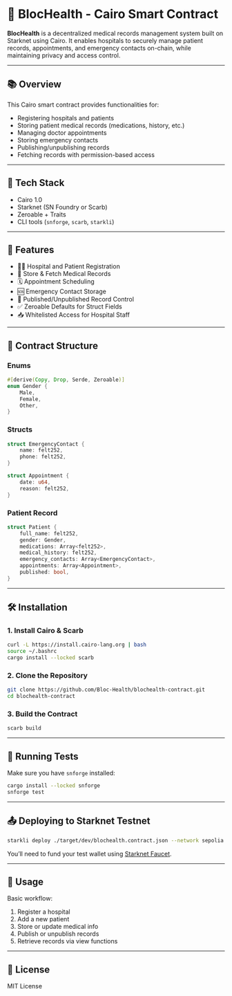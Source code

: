 # 🏥 BlocHealth - Cairo Smart Contract

**BlocHealth** is a decentralized medical records management system built on Starknet using Cairo. It enables hospitals to securely manage patient records, appointments, and emergency contacts on-chain, while maintaining privacy and access control.

---

## 📚 Overview

This Cairo smart contract provides functionalities for:

- Registering hospitals and patients
- Storing patient medical records (medications, history, etc.)
- Managing doctor appointments
- Storing emergency contacts
- Publishing/unpublishing records
- Fetching records with permission-based access

---

## 🧱 Tech Stack

- Cairo 1.0
- Starknet (SN Foundry or Scarb)
- Zeroable + Traits
- CLI tools (`snforge`, `scarb`, `starkli`)

---

## 🚀 Features

- 🧑‍⚕️ Hospital and Patient Registration
- 🧾 Store & Fetch Medical Records
- 🗓️ Appointment Scheduling
- 🆘 Emergency Contact Storage
- 🔐 Published/Unpublished Record Control
- ✅ Zeroable Defaults for Struct Fields
- 📥 Whitelisted Access for Hospital Staff

---

## 📂 Contract Structure

### Enums

```rust
#[derive(Copy, Drop, Serde, Zeroable)]
enum Gender {
    Male,
    Female,
    Other,
}
```

### Structs

```rust
struct EmergencyContact {
    name: felt252,
    phone: felt252,
}

struct Appointment {
    date: u64,
    reason: felt252,
}
```

### Patient Record

```rust
struct Patient {
    full_name: felt252,
    gender: Gender,
    medications: Array<felt252>,
    medical_history: felt252,
    emergency_contacts: Array<EmergencyContact>,
    appointments: Array<Appointment>,
    published: bool,
}
```

---

## 🛠️ Installation

### 1. Install Cairo & Scarb

```bash
curl -L https://install.cairo-lang.org | bash
source ~/.bashrc
cargo install --locked scarb
```

### 2. Clone the Repository

```bash
git clone https://github.com/Bloc-Health/blochealth-contract.git
cd blochealth-contract
```

### 3. Build the Contract

```bash
scarb build
```

---

## 🧪 Running Tests

Make sure you have `snforge` installed:

```bash
cargo install --locked snforge
snforge test
```

---

## 📤 Deploying to Starknet Testnet

```bash
starkli deploy ./target/dev/blochealth.contract.json --network sepolia
```

You’ll need to fund your test wallet using [Starknet Faucet](https://faucet.goerli.starknet.io/).

---

## 📘 Usage

Basic workflow:

1. Register a hospital
2. Add a new patient
3. Store or update medical info
4. Publish or unpublish records
5. Retrieve records via view functions

---

## 📄 License

MIT License